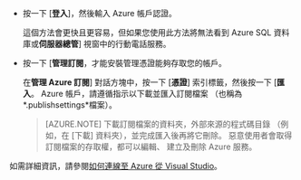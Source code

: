
   * 按一下 [**登入**]，然後輸入 Azure 帳戶認證。

     這個方法會更快且更容易，但如果您使用此方法將無法看到 Azure SQL 資料庫或**伺服器總管**] 視窗中的行動電話服務。

   * 按一下 [**管理訂閱**，才能安裝管理憑證能夠存取您的帳戶。

     在**管理 Azure 訂閱**] 對話方塊中，按一下 [**憑證**] 索引標籤，然後按一下 [**匯入**。 Azure 帳戶，請遵循指示以下載並匯入訂閱檔案 （也稱為*.publishsettings*檔案）。

     
     > [AZURE.NOTE] 下載訂閱檔案的資料夾，外部來源的程式碼目錄 （例如，在 [下載] 資料夾），並完成匯入後再將它刪除。 惡意使用者會取得訂閱檔案的存取權，都可以編輯、 建立及刪除 Azure 服務。

   如需詳細資訊，請參閱[如何連線至 Azure 從 Visual Studio](http://go.microsoft.com/fwlink/?LinkId=324796)。
